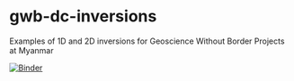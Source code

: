 # gwb-dc-inversions
Examples of 1D and 2D inversions for Geoscience Without Border Projects at Myanmar

[![Binder](https://mybinder.org/badge_logo.svg)](https://mybinder.org/v2/gh/simpeg-research/gwb-dc-inversions/master?filepath=notebooks%2Findex.ipynb)
